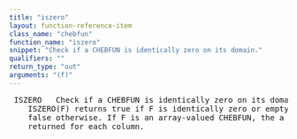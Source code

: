 ```yaml
---
title: "iszero"
layout: function-reference-item
class_name: "chebfun"
function_name: "iszero"
snippet: "Check if a CHEBFUN is identically zero on its domain."
qualifiers: ""
return_type: "out"
arguments: "(f)"
---
```


<pre class="help-text"> ISZERO   Check if a CHEBFUN is identically zero on its domain.
    ISZERO(F) returns true if F is identically zero or empty on F.domain and
    false otherwise. If F is an array-valued CHEBFUN, the a true/false value is
    returned for each column.
</pre>